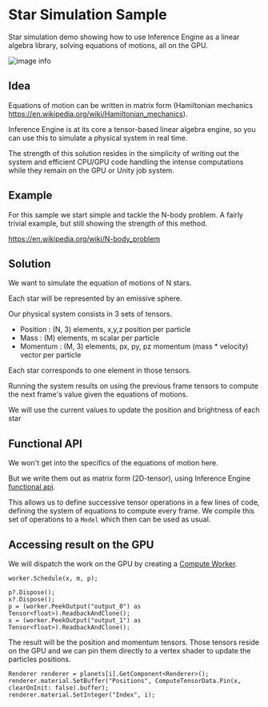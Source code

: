 # Star Simulation Sample

Star simulation demo showing how to use Inference Engine as a linear algebra library, solving equations of motions, all on the GPU.

![image info](./Documentation/main.jpg)

## Idea

Equations of motion can be written in matrix form (Hamiltonian mechanics https://en.wikipedia.org/wiki/Hamiltonian_mechanics).

Inference Engine is at its core a tensor-based linear algebra engine, so you can use this to simulate a physical system in real time.

The strength of this solution resides in the simplicity of writing out the system and efficient CPU/GPU code handling the intense computations while they remain on the GPU or Unity job system.

## Example

For this sample we start simple and tackle the N-body problem. A fairly trivial example, but still showing the strength of this method.

https://en.wikipedia.org/wiki/N-body_problem

## Solution

We want to simulate the equation of motions of N stars.

Each star will be represented by an emissive sphere.

Our physical system consists in 3 sets of tensors.

* Position : (N, 3) elements, x,y,z position per particle
* Mass : (M) elements, m scalar per particle
* Momentum : (M, 3) elements, px, py, pz momentum (mass * velocity) vector per particle

Each star corresponds to one element in those tensors.

Running the system results on using the previous frame tensors to compute the next frame's value given the equations of motions.

We will use the current values to update the position and brightness of each star

## Functional API

We won't get into the specifics of the equations of motion here.

But we write them out as matrix form (2D-tensor), using Inference Engine [functional api](https://docs.unity3d.com/Packages/com.unity.ai.inference@2.2/manual/create-a-new-model.html).

This allows us to define successive tensor operations in a few lines of code, defining the system of equations to compute every frame.
We compile this set of operations to a `Model` which then can be used as usual.

## Accessing result on the GPU

We will dispatch the work on the GPU by creating a [Compute Worker](https://docs.unity3d.com/Packages/com.unity.ai.inference@2.2/manual/create-an-engine.html).
```
worker.Schedule(x, m, p);

p?.Dispose();
x?.Dispose();
p = (worker.PeekOutput("output_0") as Tensor<float>).ReadbackAndClone();
x = (worker.PeekOutput("output_1") as Tensor<float>).ReadbackAndClone();
```

The result will be the position and momentum tensors. Those tensors reside on the GPU and we can pin them directly to a vertex shader to update the particles positions.

```
Renderer renderer = planets[i].GetComponent<Renderer>();
renderer.material.SetBuffer("Positions", ComputeTensorData.Pin(x, clearOnInit: false).buffer);
renderer.material.SetInteger("Index", i);
```
